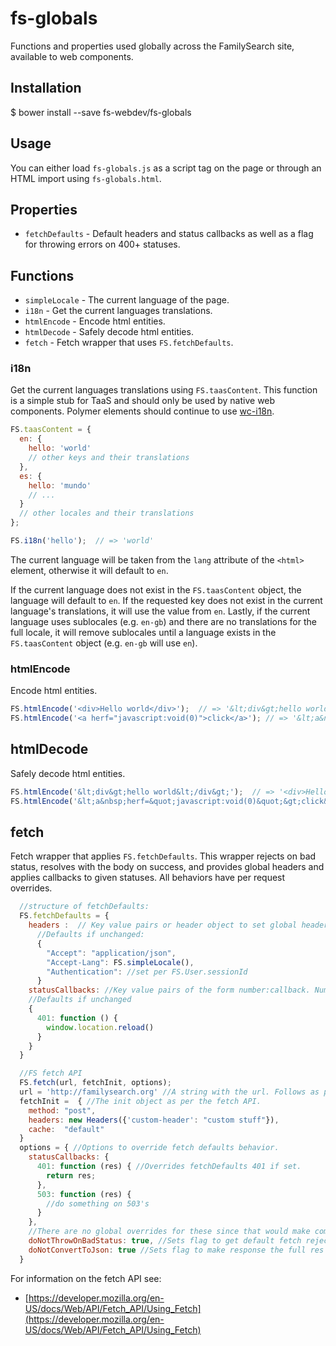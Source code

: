 # fs-globals

Functions and properties used globally across the FamilySearch site, available to web components.

## Installation

$ bower install --save fs-webdev/fs-globals

## Usage

You can either load `fs-globals.js` as a script tag on the page or through an HTML import using `fs-globals.html`.

## Properties

* `fetchDefaults` - Default headers and status callbacks as well as a flag for throwing errors on 400+ statuses.

## Functions

* `simpleLocale` - The current language of the page.
* `i18n` - Get the current languages translations.
* `htmlEncode` - Encode html entities.
* `htmlDecode` - Safely decode html entities.
* `fetch` - Fetch wrapper that uses `FS.fetchDefaults`.

### i18n

Get the current languages translations using `FS.taasContent`. This function is a simple stub for TaaS and should only be used by native web components. Polymer elements should continue to use [wc-i18n](https://github.com/jshcrowthe/wc-i18n).

```js
FS.taasContent = {
  en: {
    hello: 'world'
    // other keys and their translations
  },
  es: {
    hello: 'mundo'
    // ...
  }
  // other locales and their translations
};

FS.i18n('hello');  // => 'world'
```

The current language will be taken from the `lang` attribute of the `<html>` element, otherwise it will default to `en`.

If the current language does not exist in the `FS.taasContent` object, the language will default to `en`. If the requested key does not exist in the current language's translations, it will use the value from `en`. Lastly, if the current language uses sublocales (e.g. `en-gb`) and there are no translations for the full locale, it will remove sublocales until a language exists in the `FS.taasContent` object (e.g. `en-gb` will use `en`).

### htmlEncode

Encode html entities.

```js
FS.htmlEncode('<div>Hello world</div>');  // => '&lt;div&gt;hello world&lt;/div&gt;'
FS.htmlEncode('<a herf="javascript:void(0)">click</a>'); // => '&lt;a&nbsp;herf=&quot;javascript:void(0)&quot;&gt;click&lt;/a&gt;'
```

## htmlDecode

Safely decode html entities.

```js
FS.htmlEncode('&lt;div&gt;hello world&lt;/div&gt;');  // => '<div>Hello world</div>'
FS.htmlEncode('&lt;a&nbsp;herf=&quot;javascript:void(0)&quot;&gt;click&lt;/a&gt;'); // => '<a herf="javascript:void(0)">click</a>'
```

## fetch

Fetch wrapper that applies `FS.fetchDefaults`. This wrapper rejects on bad status, resolves with the body on success, and provides global headers and applies callbacks to given statuses. All behaviors have per request overrides. 

```js
  //structure of fetchDefaults:
  FS.fetchDefaults = {
    headers :  // Key value pairs or header object to set global headers
      //Defaults if unchanged:
      {
        "Accept": "application/json",
        "Accept-Lang": FS.simpleLocale(),
        "Authentication": //set per FS.User.sessionId
      }
    statusCallbacks: //Key value pairs of the form number:callback. Number is the status to pass the callback on. Callbacks are applied to fetch responses body (unless you pass a flag).
    //Defaults if unchanged
    {
      401: function () {
        window.location.reload()
      }
    }
  }

  //FS fetch API
  FS.fetch(url, fetchInit, options);
  url = 'http://familysearch.org' //A string with the url. Follows as per the fetch API.
  fetchInit =  { //The init object as per the fetch API.
    method: "post",
    headers: new Headers({'custom-header': "custom stuff"}),
    cache:  "default"
  }
  options = { //Options to override fetch defaults behavior. 
    statusCallbacks: {
      401: function (res) { //Overrides fetchDefaults 401 if set.
        return res; 
      },
      503: function (res) {
        //do something on 503's
      }
    },
    //There are no global overrides for these since that would make component fetch calls have to handle complex responses.
    doNotThrowOnBadStatus: true, //Sets flag to get default fetch reject resolve behavior.
    doNotConvertToJson: true //Sets flag to make response the full res object as a stream like native fetch.
  }
```
For information on the fetch API see:
* [https://developer.mozilla.org/en-US/docs/Web/API/Fetch_API/Using_Fetch](https://developer.mozilla.org/en-US/docs/Web/API/Fetch_API/Using_Fetch)